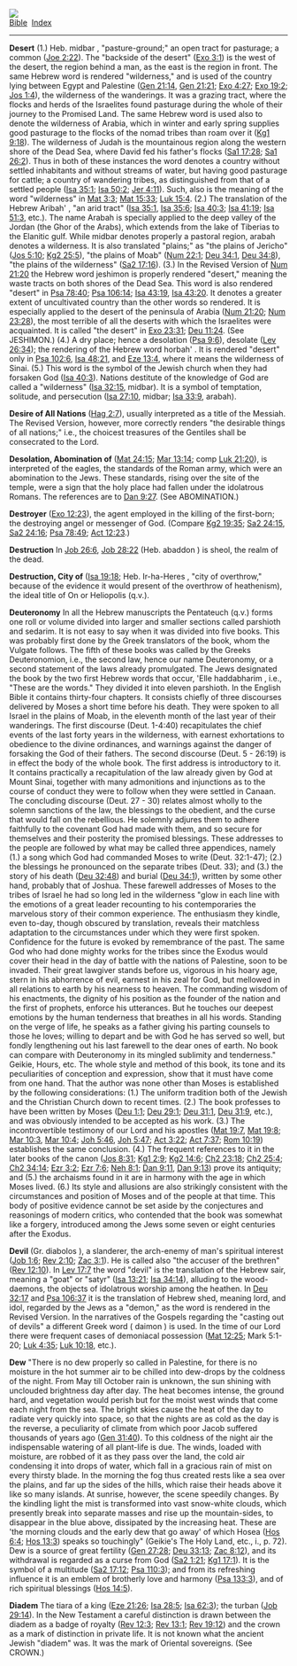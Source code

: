 [![](../../cdshop/ithlogo.png)](../../index)  
[Bible](../index)  [Index](index) 

------------------------------------------------------------------------

<span id="000">**Desert**</span> (1.) Heb. midbar , "pasture-ground;" an
open tract for pasturage; a common ([Joe 2:22](../kjv/joe002.htm#022)).
The "backside of the desert" ([Exo 3:1](../kjv/exo003.htm#001)) is the
west of the desert, the region behind a man, as the east is the region
in front. The same Hebrew word is rendered "wilderness," and is used of
the country lying between Egypt and Palestine ([Gen
21:14](../kjv/gen021.htm#014), [Gen 21:21](../kjv/gen021.htm#021); [Exo
4:27](../kjv/exo004.htm#027); [Exo 19:2](../kjv/exo019.htm#002); [Jos
1:4](../kjv/jos001.htm#004)), the wilderness of the wanderings. It was a
grazing tract, where the flocks and herds of the Israelites found
pasturage during the whole of their journey to the Promised Land. The
same Hebrew word is used also to denote the wilderness of Arabia, which
in winter and early spring supplies good pasturage to the flocks of the
nomad tribes than roam over it ([Kg1 9:18](../kjv/kg1009.htm#018)). The
wilderness of Judah is the mountainous region along the western shore of
the Dead Sea, where David fed his father's flocks ([Sa1
17:28](../kjv/sa1017.htm#028); [Sa1 26:2](../kjv/sa1026.htm#002)). Thus
in both of these instances the word denotes a country without settled
inhabitants and without streams of water, but having good pasturage for
cattle; a country of wandering tribes, as distinguished from that of a
settled people ([Isa 35:1](../kjv/isa035.htm#001); [Isa
50:2](../kjv/isa050.htm#002); [Jer 4:11](../kjv/jer004.htm#011)). Such,
also is the meaning of the word "wilderness" in [Mat
3:3](../kjv/mat003.htm#003); [Mat 15:33](../kjv/mat015.htm#033); [Luk
15:4](../kjv/luk015.htm#004). (2.) The translation of the Hebrew Aribah'
, "an arid tract" ([Isa 35:1](../kjv/isa035.htm#001), [Isa
35:6](../kjv/isa035.htm#006); [Isa 40:3](../kjv/isa040.htm#003); [Isa
41:19](../kjv/isa041.htm#019); [Isa 51:3](../kjv/isa051.htm#003), etc.).
The name Arabah is specially applied to the deep valley of the Jordan
(the Ghor of the Arabs), which extends from the lake of Tiberias to the
Elanitic gulf. While midbar denotes properly a pastoral region, arabah
denotes a wilderness. It is also translated "plains;" as "the plains of
Jericho" ([Jos 5:10](../kjv/jos005.htm#010); [Kg2
25:5](../kjv/kg2025.htm#005)), "the plains of Moab" ([Num
22:1](../kjv/num022.htm#001); [Deu 34:1](../kjv/deu034.htm#001), [Deu
34:8](../kjv/deu034.htm#008)), "the plains of the wilderness" ([Sa2
17:16](../kjv/sa2017.htm#016)). (3.) In the Revised Version of [Num
21:20](../kjv/num021.htm#020) the Hebrew word jeshimon is properly
rendered "desert," meaning the waste tracts on both shores of the Dead
Sea. This word is also rendered "desert" in [Psa
78:40](../kjv/psa078.htm#040); [Psa 106:14](../kjv/psa106.htm#014); [Isa
43:19](../kjv/isa043.htm#019), [Isa 43:20](../kjv/isa043.htm#020). It
denotes a greater extent of uncultivated country than the other words so
rendered. It is especially applied to the desert of the peninsula of
Arabia ([Num 21:20](../kjv/num021.htm#020); [Num
23:28](../kjv/num023.htm#028)), the most terrible of all the deserts
with which the Israelites were acquainted. It is called "the desert" in
[Exo 23:31](../kjv/exo023.htm#031); [Deu 11:24](../kjv/deu011.htm#024).
(See JESHIMON.) (4.) A dry place; hence a desolation ([Psa
9:6](../kjv/psa009.htm#006)), desolate ([Lev
26:34](../kjv/lev026.htm#034)); the rendering of the Hebrew word horbah'
. It is rendered "desert" only in [Psa 102:6](../kjv/psa102.htm#006),
[Isa 48:21](../kjv/isa048.htm#021), and [Eze
13:4](../kjv/eze013.htm#004), where it means the wilderness of Sinai.
(5.) This word is the symbol of the Jewish church when they had forsaken
God ([Isa 40:3](../kjv/isa040.htm#003)). Nations destitute of the
knowledge of God are called a "wilderness" ([Isa
32:15](../kjv/isa032.htm#015), midbar). It is a symbol of temptation,
solitude, and persecution ([Isa 27:10](../kjv/isa027.htm#010), midbar;
[Isa 33:9](../kjv/isa033.htm#009), arabah).

<span id="001">**Desire of All Nations**</span> ([Hag
2:7](../kjv/hag002.htm#007)), usually interpreted as a title of the
Messiah. The Revised Version, however, more correctly renders "the
desirable things of all nations;" i.e., the choicest treasures of the
Gentiles shall be consecrated to the Lord.

<span id="002">**Desolation, Abomination of**</span> ([Mat
24:15](../kjv/mat024.htm#015); [Mar 13:14](../kjv/mar013.htm#014); comp
[Luk 21:20](../kjv/luk021.htm#020)), is interpreted of the eagles, the
standards of the Roman army, which were an abomination to the Jews.
These standards, rising over the site of the temple, were a sign that
the holy place had fallen under the idolatrous Romans. The references
are to [Dan 9:27](../kjv/dan009.htm#027). (See ABOMINATION.)

<span id="003">**Destroyer**</span> ([Exo
12:23](../kjv/exo012.htm#023)), the agent employed in the killing of the
first-born; the destroying angel or messenger of God. (Compare [Kg2
19:35](../kjv/kg2019.htm#035); [Sa2 24:15](../kjv/sa2024.htm#015), [Sa2
24:16](../kjv/sa2024.htm#016); [Psa 78:49](../kjv/psa078.htm#049); [Act
12:23](../kjv/act012.htm#023).)

<span id="004">**Destruction**</span> In [Job
26:6](../kjv/job026.htm#006), [Job 28:22](../kjv/job028.htm#022) (Heb.
abaddon ) is sheol, the realm of the dead.

<span id="005">**Destruction, City of**</span> ([Isa
19:18](../kjv/isa019.htm#018); Heb. Ir-ha-Heres , "city of overthrow,"
because of the evidence it would present of the overthrow of
heathenism), the ideal title of On or Heliopolis (q.v.).

<span id="006">**Deuteronomy**</span> In all the Hebrew manuscripts the
Pentateuch (q.v.) forms one roll or volume divided into larger and
smaller sections called parshioth and sedarim. It is not easy to say
when it was divided into five books. This was probably first done by the
Greek translators of the book, whom the Vulgate follows. The fifth of
these books was called by the Greeks Deuteronomion, i.e., the second
law, hence our name Deuteronomy, or a second statement of the laws
already promulgated. The Jews designated the book by the two first
Hebrew words that occur, 'Elle haddabharim , i.e., "These are the
words." They divided it into eleven parshioth. In the English Bible it
contains thirty-four chapters. It consists chiefly of three discourses
delivered by Moses a short time before his death. They were spoken to
all Israel in the plains of Moab, in the eleventh month of the last year
of their wanderings. The first discourse (Deut. 1-4:40) recapitulates
the chief events of the last forty years in the wilderness, with earnest
exhortations to obedience to the divine ordinances, and warnings against
the danger of forsaking the God of their fathers. The second discourse
(Deut. 5 - 26:19) is in effect the body of the whole book. The first
address is introductory to it. It contains practically a recapitulation
of the law already given by God at Mount Sinai, together with many
admonitions and injunctions as to the course of conduct they were to
follow when they were settled in Canaan. The concluding discourse (Deut.
27 - 30) relates almost wholly to the solemn sanctions of the law, the
blessings to the obedient, and the curse that would fall on the
rebellious. He solemnly adjures them to adhere faithfully to the
covenant God had made with them, and so secure for themselves and their
posterity the promised blessings. These addresses to the people are
followed by what may be called three appendices, namely (1.) a song
which God had commanded Moses to write (Deut. 32:1-47); (2.) the
blessings he pronounced on the separate tribes (Deut. 33); and (3.) the
story of his death ([Deu 32:48](../kjv/deu032.htm#048)) and burial ([Deu
34:1](../kjv/deu034.htm#001)), written by some other hand, probably that
of Joshua. These farewell addresses of Moses to the tribes of Israel he
had so long led in the wilderness "glow in each line with the emotions
of a great leader recounting to his contemporaries the marvelous story
of their common experience. The enthusiasm they kindle, even to-day,
though obscured by translation, reveals their matchless adaptation to
the circumstances under which they were first spoken. Confidence for the
future is evoked by remembrance of the past. The same God who had done
mighty works for the tribes since the Exodus would cover their head in
the day of battle with the nations of Palestine, soon to be invaded.
Their great lawgiver stands before us, vigorous in his hoary age, stern
in his abhorrence of evil, earnest in his zeal for God, but mellowed in
all relations to earth by his nearness to heaven. The commanding wisdom
of his enactments, the dignity of his position as the founder of the
nation and the first of prophets, enforce his utterances. But he touches
our deepest emotions by the human tenderness that breathes in all his
words. Standing on the verge of life, he speaks as a father giving his
parting counsels to those he loves; willing to depart and be with God he
has served so well, but fondly lengthening out his last farewell to the
dear ones of earth. No book can compare with Deuteronomy in its mingled
sublimity and tenderness." Geikie, Hours, etc. The whole style and
method of this book, its tone and its peculiarities of conception and
expression, show that it must have come from one hand. That the author
was none other than Moses is established by the following
considerations: (1.) The uniform tradition both of the Jewish and the
Christian Church down to recent times. (2.) The book professes to have
been written by Moses ([Deu 1:1](../kjv/deu001.htm#001); [Deu
29:1](../kjv/deu029.htm#001); [Deu 31:1](../kjv/deu031.htm#001), [Deu
31:9](../kjv/deu031.htm#009), etc.), and was obviously intended to be
accepted as his work. (3.) The incontrovertible testimony of our Lord
and his apostles ([Mat 19:7](../kjv/mat019.htm#007), [Mat
19:8](../kjv/mat019.htm#008); [Mar 10:3](../kjv/mar010.htm#003), [Mar
10:4](../kjv/mar010.htm#004); [Joh 5:46](../kjv/joh005.htm#046), [Joh
5:47](../kjv/joh005.htm#047); [Act 3:22](../kjv/act003.htm#022); [Act
7:37](../kjv/act007.htm#037); [Rom 10:19](../kjv/rom010.htm#019))
establishes the same conclusion. (4.) The frequent references to it in
the later books of the canon ([Jos 8:31](../kjv/jos008.htm#031); [Kg1
2:9](../kjv/kg1002.htm#009); [Kg2 14:6](../kjv/kg2014.htm#006); [Ch2
23:18](../kjv/ch2023.htm#018); [Ch2 25:4](../kjv/ch2025.htm#004); [Ch2
34:14](../kjv/ch2034.htm#014); [Ezr 3:2](../kjv/ezr003.htm#002); [Ezr
7:6](../kjv/ezr007.htm#006); [Neh 8:1](../kjv/neh008.htm#001); [Dan
9:11](../kjv/dan009.htm#011), [Dan 9:13](../kjv/dan009.htm#013)) prove
its antiquity; and (5.) the archaisms found in it are in harmony with
the age in which Moses lived. (6.) Its style and allusions are also
strikingly consistent with the circumstances and position of Moses and
of the people at that time. This body of positive evidence cannot be set
aside by the conjectures and reasonings of modern critics, who contended
that the book was somewhat like a forgery, introduced among the Jews
some seven or eight centuries after the Exodus.

<span id="007">**Devil**</span> (Gr. diabolos ), a slanderer, the
arch-enemy of man's spiritual interest ([Job
1:6](../kjv/job001.htm#006); [Rev 2:10](../kjv/rev002.htm#010); [Zac
3:1](../kjv/zac003.htm#001)). He is called also "the accuser of the
brethren" ([Rev 12:10](../kjv/rev012.htm#010)). In [Lev
17:7](../kjv/lev017.htm#007) the word "devil" is the translation of the
Hebrew sair, meaning a "goat" or "satyr" ([Isa
13:21](../kjv/isa013.htm#021); [Isa 34:14](../kjv/isa034.htm#014)),
alluding to the wood-daemons, the objects of idolatrous worship among
the heathen. In [Deu 32:17](../kjv/deu032.htm#017) and [Psa
106:37](../kjv/psa106.htm#037) it is the translation of Hebrew shed,
meaning lord, and idol, regarded by the Jews as a "demon," as the word
is rendered in the Revised Version. In the narratives of the Gospels
regarding the "casting out of devils" a different Greek word ( daimon )
is used. In the time of our Lord there were frequent cases of demoniacal
possession ([Mat 12:25](../kjv/mat012.htm#025); Mark 5:1-20; [Luk
4:35](../kjv/luk004.htm#035); [Luk 10:18](../kjv/luk010.htm#018), etc.).

<span id="008">**Dew**</span> "There is no dew properly so called in
Palestine, for there is no moisture in the hot summer air to be chilled
into dew-drops by the coldness of the night. From May till October rain
is unknown, the sun shining with unclouded brightness day after day. The
heat becomes intense, the ground hard, and vegetation would perish but
for the moist west winds that come each night from the sea. The bright
skies cause the heat of the day to radiate very quickly into space, so
that the nights are as cold as the day is the reverse, a peculiarity of
climate from which poor Jacob suffered thousands of years ago ([Gen
31:40](../kjv/gen031.htm#040)). To this coldness of the night air the
indispensable watering of all plant-life is due. The winds, loaded with
moisture, are robbed of it as they pass over the land, the cold air
condensing it into drops of water, which fall in a gracious rain of mist
on every thirsty blade. In the morning the fog thus created rests like a
sea over the plains, and far up the sides of the hills, which raise
their heads above it like so many islands. At sunrise, however, the
scene speedily changes. By the kindling light the mist is transformed
into vast snow-white clouds, which presently break into separate masses
and rise up the mountain-sides, to disappear in the blue above,
dissipated by the increasing heat. These are 'the morning clouds and the
early dew that go away' of which Hosea ([Hos
6:4](../kjv/hos006.htm#004); [Hos 13:3](../kjv/hos013.htm#003)) speaks
so touchingly" (Geikie's The Holy Land, etc., i., p. 72). Dew is a
source of great fertility ([Gen 27:28](../kjv/gen027.htm#028); [Deu
33:13](../kjv/deu033.htm#013); [Zac 8:12](../kjv/zac008.htm#012)), and
its withdrawal is regarded as a curse from God ([Sa2
1:21](../kjv/sa2001.htm#021); [Kg1 17:1](../kjv/kg1017.htm#001)). It is
the symbol of a multitude ([Sa2 17:12](../kjv/sa2017.htm#012); [Psa
110:3](../kjv/psa110.htm#003)); and from its refreshing influence it is
an emblem of brotherly love and harmony ([Psa
133:3](../kjv/psa133.htm#003)), and of rich spiritual blessings ([Hos
14:5](../kjv/hos014.htm#005)).

<span id="009">**Diadem**</span> The tiara of a king ([Eze
21:26](../kjv/eze021.htm#026); [Isa 28:5](../kjv/isa028.htm#005); [Isa
62:3](../kjv/isa062.htm#003)); the turban ([Job
29:14](../kjv/job029.htm#014)). In the New Testament a careful
distinction is drawn between the diadem as a badge of royalty ([Rev
12:3](../kjv/rev012.htm#003); [Rev 13:1](../kjv/rev013.htm#001); [Rev
19:12](../kjv/rev019.htm#012)) and the crown as a mark of distinction in
private life. It is not known what the ancient Jewish "diadem" was. It
was the mark of Oriental sovereigns. (See CROWN.)
